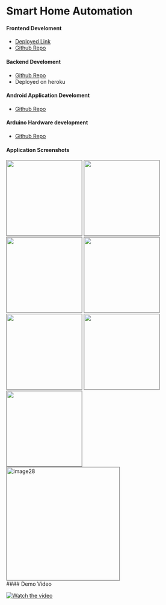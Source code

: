  
# Smart Home Automation 
 #### Frontend Develoment
 - [Deployed Link](https://rootrsk-homeautomation.vercel.app/)
  - [Github Repo](https://github.com/rootrsk/home-automation-client)

 #### Backend Develoment
 - [Github Repo](https://github.com/rootrsk/home-automation-server)
 - Deployed on heroku

  #### Android Application Develoment
 - [Github Repo](https://github.com/rootrsk/home-automation-application)

  #### Arduino Hardware development
 - [Github Repo](https://github.com/rootrsk/home-automation-arduino)
 #### Application Screenshots
<div >
<img 
    src="https://i.ibb.co/smqR7f9/image27.png"
    width="200"
    style="border:1px solid gray"
/>
<img 
    src="https://i.ibb.co/vvfmwMG/image26.png"
    width="200"
    style="border:1px solid gray"
/>
<img 
    src="https://i.ibb.co/rM1g6q2/image25.png"
    width="200"
    style="border:1px solid gray"
/>
<img 
    src="https://i.ibb.co/sbtkbFC/image12.png"
    width="200"
    style="border:1px solid gray"
/>
<img 
    src="https://i.ibb.co/WFfchYV/image19.png"
    width="200"
    style="border:1px solid gray"
/>
<img 
    src="https://i.ibb.co/pyYskL0/image18.png"
    width="200"
    style="border:1px solid gray"
/>
<img 
    src="https://i.ibb.co/KLLNM0z/image14.png"
    width="200"
    style="border:1px solid gray"
/>
<img 
    src="https://i.ibb.co/wpgQPp7/image28.jpg" alt="image28"
    width="300"
    style="border:1px solid gray"
/>

</div>
#### Demo Video

[![Watch the video](https://i.ibb.co/H7HDWVP/image24.jpg)](https://drive.google.com/file/d/1eGc-lSX9JGwP4dtUlc34IybS28A_ZKVW/view?resourcekey)
